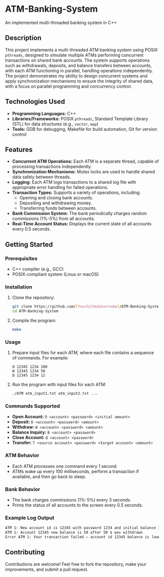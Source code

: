 
# ATM-Banking-System
An implemented multi-threaded banking system in C++

## Description
This project implements a multi-threaded ATM banking system using POSIX `pthreads`, designed to simulate multiple ATMs performing concurrent transactions on shared bank accounts. The system supports operations such as withdrawals, deposits, and balance transfers between accounts, with each ATM functioning in parallel, handling operations independently. The project demonstrates my ability to design concurrent systems and apply synchronization mechanisms to ensure the integrity of shared data, with a focus on parallel programming and concurrency control.

## Technologies Used
- **Programming Languages:** C++
- **Libraries/Frameworks:** POSIX `pthreads`, Standard Template Library (STL) for data structures (e.g., `vector`, `map`)
- **Tools:** GDB for debugging, Makefile for build automation, Git for version control

## Features
- **Concurrent ATM Operations:** Each ATM is a separate thread, capable of processing transactions independently.
- **Synchronization Mechanisms:** Mutex locks are used to handle shared data safely between threads.
- **Logging:** Each ATM logs transactions to a shared log file with appropriate error handling for failed operations.
- **Transaction Types:** Supports a variety of operations, including:
  - Opening and closing bank accounts.
  - Depositing and withdrawing money.
  - Transferring funds between accounts.
- **Bank Commission System:** The bank periodically charges random commissions (1%-5%) from all accounts.
- **Real-Time Account Status:** Displays the current state of all accounts every 0.5 seconds.

## Getting Started

### Prerequisites
- C++ compiler (e.g., GCC)
- POSIX-compliant system (Linux or macOS)
  
### Installation
1. Clone the repository:
   ```bash
   git clone https://github.com/[YourGitHubUsername]/ATM-Banking-System.git
   cd ATM-Banking-System
   ```

2. Compile the program:
   ```bash
   make
   ```

### Usage
1. Prepare input files for each ATM, where each file contains a sequence of commands. For example:
   ```
   O 12345 1234 100
   W 12345 1234 50
   D 12345 1234 12
   ```

2. Run the program with input files for each ATM:
   ```bash
   ./ATM atm_input1.txt atm_input2.txt ...
   ```

### Commands Supported
- **Open Account:** `O <account> <password> <initial amount>`
- **Deposit:** `D <account> <password> <amount>`
- **Withdraw:** `W <account> <password> <amount>`
- **Balance Inquiry:** `B <account> <password>`
- **Close Account:** `Q <account> <password>`
- **Transfer:** `T <source account> <password> <target account> <amount>`

### ATM Behavior
- Each ATM processes one command every 1 second.
- ATMs wake up every 100 milliseconds, perform a transaction if available, and then go back to sleep.

### Bank Behavior
- The bank charges commissions (1%-5%) every 3 seconds.
- Prints the status of all accounts to the screen every 0.5 seconds.

### Example Log Output
```bash
ATM 1: New account id is 12345 with password 1234 and initial balance 100
ATM 1: Account 12345 new balance is 50 after 50 $ was withdrawn
Error ATM 1: Your transaction failed – account id 12345 balance is lower than 70
```

## Contributing
Contributions are welcome! Feel free to fork the repository, make your improvements, and submit a pull request.
```
